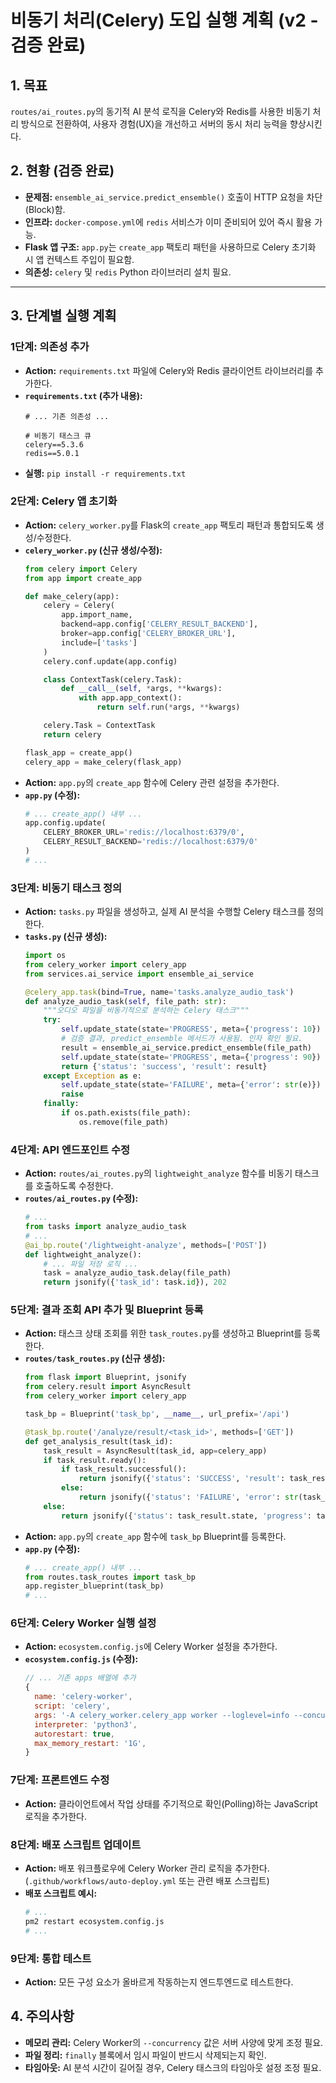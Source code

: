 # 비동기 처리(Celery) 도입 실행 계획 (v2 - 검증 완료)

## 1. 목표
`routes/ai_routes.py`의 동기적 AI 분석 로직을 Celery와 Redis를 사용한 비동기 처리 방식으로 전환하여, 사용자 경험(UX)을 개선하고 서버의 동시 처리 능력을 향상시킨다.

## 2. 현황 (검증 완료)
- **문제점:** `ensemble_ai_service.predict_ensemble()` 호출이 HTTP 요청을 차단(Block)함.
- **인프라:** `docker-compose.yml`에 `redis` 서비스가 이미 준비되어 있어 즉시 활용 가능.
- **Flask 앱 구조:** `app.py`는 `create_app` 팩토리 패턴을 사용하므로 Celery 초기화 시 앱 컨텍스트 주입이 필요함.
- **의존성:** `celery` 및 `redis` Python 라이브러리 설치 필요.

---

## 3. 단계별 실행 계획

### 1단계: 의존성 추가
- **Action:** `requirements.txt` 파일에 Celery와 Redis 클라이언트 라이브러리를 추가한다.
- **`requirements.txt` (추가 내용):**
    ```
    # ... 기존 의존성 ...
    
    # 비동기 태스크 큐
    celery==5.3.6
    redis==5.0.1
    ```
- **실행:** `pip install -r requirements.txt`

### 2단계: Celery 앱 초기화
- **Action:** `celery_worker.py`를 Flask의 `create_app` 팩토리 패턴과 통합되도록 생성/수정한다.
- **`celery_worker.py` (신규 생성/수정):**
    ```python
    from celery import Celery
    from app import create_app

    def make_celery(app):
        celery = Celery(
            app.import_name,
            backend=app.config['CELERY_RESULT_BACKEND'],
            broker=app.config['CELERY_BROKER_URL'],
            include=['tasks']
        )
        celery.conf.update(app.config)

        class ContextTask(celery.Task):
            def __call__(self, *args, **kwargs):
                with app.app_context():
                    return self.run(*args, **kwargs)

        celery.Task = ContextTask
        return celery

    flask_app = create_app()
    celery_app = make_celery(flask_app)
    ```
- **Action:** `app.py`의 `create_app` 함수에 Celery 관련 설정을 추가한다.
- **`app.py` (수정):**
    ```python
    # ... create_app() 내부 ...
    app.config.update(
        CELERY_BROKER_URL='redis://localhost:6379/0',
        CELERY_RESULT_BACKEND='redis://localhost:6379/0'
    )
    # ...
    ```

### 3단계: 비동기 태스크 정의
- **Action:** `tasks.py` 파일을 생성하고, 실제 AI 분석을 수행할 Celery 태스크를 정의한다.
- **`tasks.py` (신규 생성):**
    ```python
    import os
    from celery_worker import celery_app
    from services.ai_service import ensemble_ai_service

    @celery_app.task(bind=True, name='tasks.analyze_audio_task')
    def analyze_audio_task(self, file_path: str):
        """오디오 파일을 비동기적으로 분석하는 Celery 태스크"""
        try:
            self.update_state(state='PROGRESS', meta={'progress': 10})
            # 검증 결과, predict_ensemble 메서드가 사용됨. 인자 확인 필요.
            result = ensemble_ai_service.predict_ensemble(file_path)
            self.update_state(state='PROGRESS', meta={'progress': 90})
            return {'status': 'success', 'result': result}
        except Exception as e:
            self.update_state(state='FAILURE', meta={'error': str(e)})
            raise
        finally:
            if os.path.exists(file_path):
                os.remove(file_path)
    ```

### 4단계: API 엔드포인트 수정
- **Action:** `routes/ai_routes.py`의 `lightweight_analyze` 함수를 비동기 태스크를 호출하도록 수정한다.
- **`routes/ai_routes.py` (수정):**
    ```python
    # ...
    from tasks import analyze_audio_task
    # ...
    @ai_bp.route('/lightweight-analyze', methods=['POST'])
    def lightweight_analyze():
        # ... 파일 저장 로직 ...
        task = analyze_audio_task.delay(file_path)
        return jsonify({'task_id': task.id}), 202
    ```

### 5단계: 결과 조회 API 추가 및 Blueprint 등록
- **Action:** 태스크 상태 조회를 위한 `task_routes.py`를 생성하고 Blueprint를 등록한다.
- **`routes/task_routes.py` (신규 생성):**
    ```python
    from flask import Blueprint, jsonify
    from celery.result import AsyncResult
    from celery_worker import celery_app

    task_bp = Blueprint('task_bp', __name__, url_prefix='/api')

    @task_bp.route('/analyze/result/<task_id>', methods=['GET'])
    def get_analysis_result(task_id):
        task_result = AsyncResult(task_id, app=celery_app)
        if task_result.ready():
            if task_result.successful():
                return jsonify({'status': 'SUCCESS', 'result': task_result.get()})
            else:
                return jsonify({'status': 'FAILURE', 'error': str(task_result.info)}), 500
        else:
            return jsonify({'status': task_result.state, 'progress': task_result.info.get('progress', 0)}), 202
    ```
- **Action:** `app.py`의 `create_app` 함수에 `task_bp` Blueprint를 등록한다.
- **`app.py` (수정):**
    ```python
    # ... create_app() 내부 ...
    from routes.task_routes import task_bp
    app.register_blueprint(task_bp)
    # ...
    ```

### 6단계: Celery Worker 실행 설정
- **Action:** `ecosystem.config.js`에 Celery Worker 설정을 추가한다.
- **`ecosystem.config.js` (수정):**
    ```javascript
    // ... 기존 apps 배열에 추가
    {
      name: 'celery-worker',
      script: 'celery',
      args: '-A celery_worker.celery_app worker --loglevel=info --concurrency=2',
      interpreter: 'python3',
      autorestart: true,
      max_memory_restart: '1G',
    }
    ```

### 7단계: 프론트엔드 수정
- **Action:** 클라이언트에서 작업 상태를 주기적으로 확인(Polling)하는 JavaScript 로직을 추가한다.

### 8단계: 배포 스크립트 업데이트
- **Action:** 배포 워크플로우에 Celery Worker 관리 로직을 추가한다. (`.github/workflows/auto-deploy.yml` 또는 관련 배포 스크립트)
- **배포 스크립트 예시:**
    ```bash
    # ...
    pm2 restart ecosystem.config.js
    # ...
    ```

### 9단계: 통합 테스트
- **Action:** 모든 구성 요소가 올바르게 작동하는지 엔드투엔드로 테스트한다.

## 4. 주의사항
- **메모리 관리:** Celery Worker의 `--concurrency` 값은 서버 사양에 맞게 조정 필요.
- **파일 정리:** `finally` 블록에서 임시 파일이 반드시 삭제되는지 확인.
- **타임아웃:** AI 분석 시간이 길어질 경우, Celery 태스크의 타임아웃 설정 조정 필요.